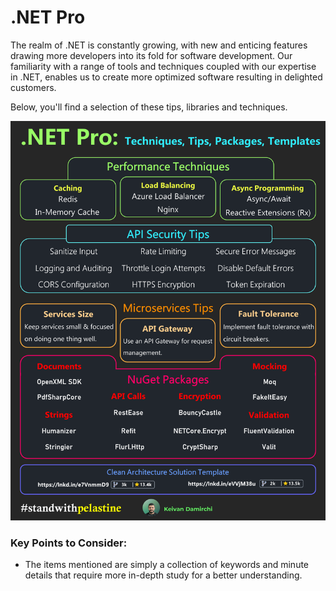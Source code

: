 # .NET Pro

<p>The realm of .NET is constantly growing, with new and enticing features drawing more developers into its fold for software development. Our familiarity with a range of tools and techniques coupled with our expertise in .NET, enables us to create more optimized software resulting in delighted customers.</p>

<p>Below, you'll find a selection of these tips, libraries and techniques.<p></p>
<img src="https://raw.githubusercontent.com/kavaan/dotnet-pro/main/final5.png"/>
<h3>Key Points to Consider:</h3>
<ul>
<li>The items mentioned are simply a collection of keywords and minute details that require more in-depth study for a better understanding.</li>
</ul>
